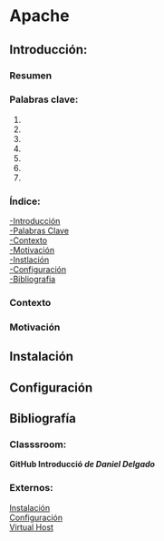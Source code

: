 # Apache

## Introducción:

### Resumen


### Palabras clave:
1. 
2. 
3. 
4. 
5. 
6. 
7. 
   
### Índice:
[-Introducción](#Introducción)    
[-Palabras Clave](#Palabras-clave)    
[-Contexto](#Contexto)    
[-Motivación](#Motivación)    
[-Instlación](#Instalación)    
[-Configuración](#Configuración)    
[-Bibliografia](#Bibliografía)    








### Contexto



### Motivación



## Instalación




## Configuración












## Bibliografía
### Classsroom: 
**GitHub Introducció _de Daniel Delgado_**

### Externos:

[Instalación](https://www.digitalocean.com/community/tutorials/how-to-install-the-apache-web-server-on-ubuntu-20-04-es?authuser=0)  
[Configuración](https://ubuntu.com/tutorials/install-and-configure-apache#1-overview)  
[Virtual Host](https://www.desarrollolibre.net/blog/apache/que-son-y-como-emplear-los-virtualhost-en-apache)  
